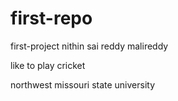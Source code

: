 # first-repo
first-project
nithin sai reddy malireddy

like to play cricket

northwest missouri state university
